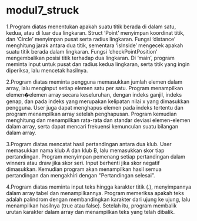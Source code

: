 # modul7_struck

1.Program diatas menentukan apakah suatu titik berada di dalam satu, kedua, atau di luar dua lingkaran. Struct ‘Point’ menyimpan koordinat titik, dan ‘Circle’ menyimpan pusat serta radius lingkaran. Fungsi ‘distance’ menghitung jarak antara dua titik, sementara ‘isInside’ mengecek apakah suatu titik berada dalam lingkaran. Fungsi ‘checkPointPosition’ mengembalikan posisi titik terhadap dua lingkaran. Di ‘main’, program meminta input untuk pusat dan radius kedua lingkaran, serta titik yang ingin diperiksa, lalu mencetak hasilnya.

2.Program diatas meminta pengguna memasukkan jumlah elemen dalam array, lalu menginput setiap elemen satu per satu. Program menampilkan elemen�elemen array secara keseluruhan, dengan indeks ganjil, indeks genap, dan pada indeks yang merupakan kelipatan nilai x yang dimasukkan pengguna. User juga dapat menghapus elemen pada indeks tertentu dan program menampilkan array setelah penghapusan. Program kemudian menghitung dan menampilkan rata-rata dan standar deviasi elemen-elemen dalam array, serta dapat mencari frekuensi kemunculan suatu bilangan dalam array.

3.Program diatas mencatat hasil pertandingan antara dua klub. User memasukkan nama klub A dan klub B, lalu memasukkan skor tiap pertandingan. Program menyimpan pemenang setiap pertandingan dalam winners atau draw jika skor seri. Input berhenti jika skor negatif dimasukkan. Kemudian program akan menampilkan hasil semua pertandingan dan mengakhiri dengan "Pertandingan selesai”.

4.Program diatas meminta input teks hingga karakter titik (.), menyimpannya dalam array tabel dan menampilkannya. Program memeriksa apakah teks adalah palindrom dengan membandingkan karakter dari ujung ke ujung, lalu menampilkan hasilnya (true atau false). Setelah itu, program membalik urutan karakter dalam array dan menampilkan teks yang telah dibalik.
